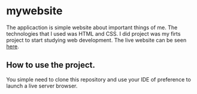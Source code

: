 # mywebsite

The applicaction is simple website about important things of me. The technologies that I used was HTML and CSS. I did project was my firts project to start studying web development. The live website can be seen [here](https://vivianetrindade.github.io/mywebsite/).

## How to use the project.

You simple need to clone this repository and use your IDE of preference to launch a live server browser.

